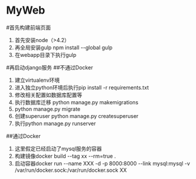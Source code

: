 MyWeb
=====
#首先构建前端页面
1. 首先安装node（>4.2）
2. 再全局安装gulp npm install --global gulp
3. 在webapp目录下执行gulp

#再启动django服务
##不通过Docker
1. 建立virtualenv环境
2. 进入独立python环境后执行pip install -r requirements.txt
3. 修改相关配置如数据库配置等
4. 执行数据库迁移 python manage.py makemigrations
5. python manage.py migrate               
6. 创建superuser python manage.py createsuperuser
7. 执行python manage.py runserver 

##通过Docker
1. 这里假定已经启动了mysql服务的容器
2. 构建镜像docker build --tag xx --rm=true .
3. 启动容器docker run --name XXX -d -p 8000:8000 --link mysql:mysql -v /var/run/docker.sock:/var/run/docker.sock XX
